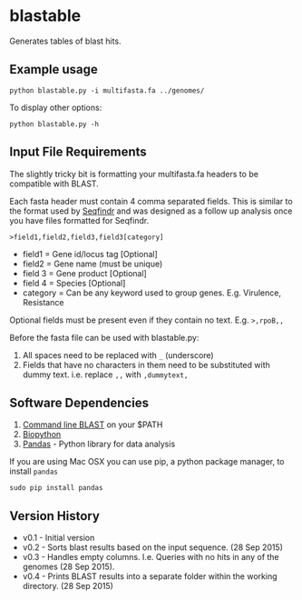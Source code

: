 # blastable
Generates tables of blast hits.


## Example usage


``python blastable.py -i multifasta.fa ../genomes/``

To display other options:

`python blastable.py -h`

## Input File Requirements

The slightly tricky bit is formatting your 
multifasta.fa headers to be compatible with BLAST.

Each fasta header must contain 4 comma separated fields. This is similar to the format used by [Seqfindr](https://github.com/mscook/seqfindr) and was designed as a follow up analysis once you have files formatted for Seqfindr.

`>field1,field2,field3,field3[category]`

* field1 = Gene id/locus tag [Optional]
* field2 = Gene name (must be unique)
* field 3 = Gene product [Optional]
* field 4 = Species [Optional]
* category = Can be any keyword used to group genes. E.g. Virulence, Resistance

Optional fields must be present even if they contain no text. E.g. `>,rpoB,,`

Before the fasta file can be used with blastable.py:

1. All spaces need to be replaced with `_` (underscore)
2. Fields that have no characters in them need to be substituted with dummy text. i.e. replace `,,` with `,dummytext,`


## Software Dependencies

1. [Command line BLAST](ftp://ftp.ncbi.nlm.nih.gov/blast/executables/blast+/2.2.31/) on your $PATH
2. [Biopython](http://biopython.org/DIST/docs/install/Installation.html#sec14)
3. [Pandas](http://pandas.pydata.org/) - Python library for data analysis

If you are using Mac OSX you can use pip, a python package manager, to install `pandas`

`sudo pip install pandas`

## Version History


* v0.1 - Initial version
* v0.2 - Sorts blast results based on the input sequence. (28 Sep 2015)
* v0.3 - Handles empty columns. I.e. Queries with no hits in any of the genomes (28 Sep 2015).
* v0.4 - Prints BLAST results into a separate folder within the working directory. (28 Sep 2015)
